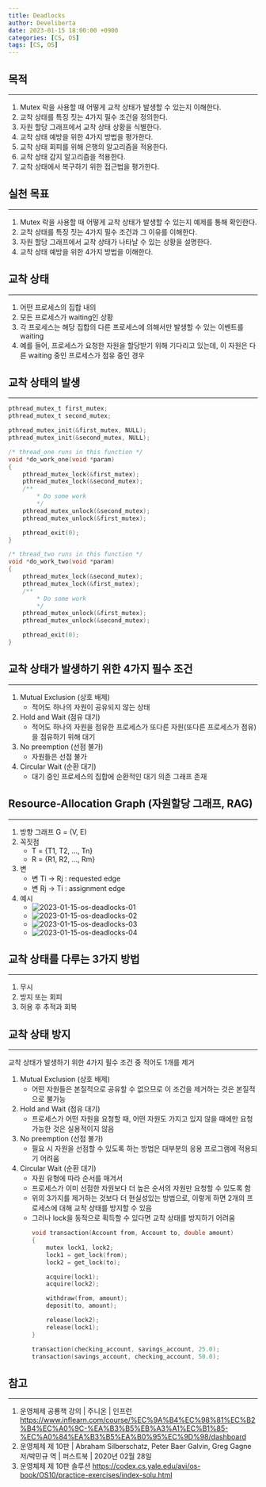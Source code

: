 ```yaml
---
title: Deadlocks
author: Develiberta
date: 2023-01-15 18:00:00 +0900
categories: [CS, OS]
tags: [CS, OS]
---
```



## 목적
---
1. Mutex 락을 사용할 때 어떻게 교착 상태가 발생할 수 있는지 이해한다.
2. 교착 상태를 특징 짓는 4가지 필수 조건을 정의한다.
3. 자원 할당 그래프에서 교착 상태 상황을 식별한다.
4. 교착 상태 예방을 위한 4가지 방법을 평가한다.
5. 교착 상태 회피를 위해 은행의 알고리즘을 적용한다.
6. 교착 상태 감지 알고리즘을 적용한다.
7. 교착 상태에서 복구하기 위한 접근법을 평가한다.

## 실천 목표
---
1. Mutex 락을 사용할 때 어떻게 교착 상태가 발생할 수 있는지 예제를 통해 확인한다.
2. 교착 상태를 특징 짓는 4가지 필수 조건과 그 이유를 이해한다.
3. 자원 할당 그래프에서 교착 상태가 나타날 수 있는 상황을 설명한다.
4. 교착 상태 예방을 위한 4가지 방법을 이해한다.

## 교착 상태
---
1. 어떤 프로세스의 집합 내의
2. 모든 프로세스가 waiting인 상황
3. 각 프로세스는 해당 집합의 다른 프로세스에 의해서만 발생할 수 있는 이벤트를 waiting
4. 예를 들어, 프로세스가 요청한 자원을 할당받기 위해 기다리고 있는데, 이 자원은 다른 waiting 중인 프로세스가 점유 중인 경우

## 교착 상태의 발생
---
```c
pthread_mutex_t first_mutex;
pthread_mutex_t second_mutex;

pthread_mutex_init(&first_mutex, NULL);
pthread_mutex_init(&second_mutex, NULL);

/* thread_one runs in this function */
void *do_work_one(void *param)
{
	pthread_mutex_lock(&first_mutex);
	pthread_mutex_lock(&second_mutex);
	/**
		* Do some work
		*/
	pthread_mutex_unlock(&second_mutex);
	pthread_mutex_unlock(&first_mutex);

	pthread_exit(0);
}

/* thread_two runs in this function */
void *do_work_two(void *param)
{
	pthread_mutex_lock(&second_mutex);
	pthread_mutex_lock(&first_mutex);
	/**
		* Do some work
		*/
	pthread_mutex_unlock(&first_mutex);
	pthread_mutex_unlock(&second_mutex);

	pthread_exit(0);
}
```

## 교착 상태가 발생하기 위한 4가지 필수 조건
---
1. Mutual Exclusion (상호 배제)
	- 적어도 하나의 자원이 공유되지 않는 상태
2. Hold and Wait (점유 대기)
	- 적어도 하나의 자원을 점유한 프로세스가 또다른 자원(또다른 프로세스가 점유)을 점유하기 위해 대기
3. No preemption (선점 불가)
	- 자원들은 선점 불가
4. Circular Wait (순환 대기)
	- 대기 중인 프로세스의 집합에 순환적인 대기 의존 그래프 존재

## Resource-Allocation Graph (자원할당 그래프, RAG)
---
1. 방향 그래프 G = (V, E)
2. 꼭짓점
	- T = {T1, T2, ..., Tn}
	- R = {R1, R2, ..., Rm}
3. 변
	- 변 Ti -> Rj : requested edge
	- 변 Rj -> Ti : assignment edge
4. 예시
	- ![2023-01-15-os-deadlocks-01](/assets/img/illustrations/2023-01-15-os-deadlocks-01.jpg)
	- ![2023-01-15-os-deadlocks-02](/assets/img/illustrations/2023-01-15-os-deadlocks-02.jpg)
	- ![2023-01-15-os-deadlocks-03](/assets/img/illustrations/2023-01-15-os-deadlocks-03.jpg)
	- ![2023-01-15-os-deadlocks-04](/assets/img/illustrations/2023-01-15-os-deadlocks-04.jpg)

## 교착 상태를 다루는 3가지 방법
---
1. 무시
2. 방지 또는 회피
3. 허용 후 추적과 회복

## 교착 상태 방지
---
교착 상태가 발생하기 위한 4가지 필수 조건 중 적어도 1개를 제거
1. Mutual Exclusion (상호 배제)
	- 어떤 자원들은 본질적으로 공유할 수 없으므로 이 조건을 제거하는 것은 본질적으로 불가능
2. Hold and Wait (점유 대기)
	- 프로세스가 어떤 자원을 요청할 때, 어떤 자원도 가지고 있지 않을 때에만 요청 가능한 것은 실용적이지 않음
3. No preemption (선점 불가)
	- 필요 시 자원을 선점할 수 있도록 하는 방법은 대부분의 응용 프로그램에 적용되기 어려움
4. Circular Wait (순환 대기)
	- 자원 유형에 따라 순서를 매겨서
	- 프로세스가 이미 선점한 자원보다 더 높은 순서의 자원만 요청할 수 있도록 함
	- 위의 3가지를 제거하는 것보다 더 현실성있는 방법으로, 이렇게 하면 2개의 프로세스에 대해 교착 상태를 방지할 수 있음
	- 그러나 lock을 동적으로 획득할 수 있다면 교착 상태를 방지하기 어려움
		```c
		void transaction(Account from, Account to, double amount)
		{
			mutex lock1, lock2;
			lock1 = get_lock(from);
			lock2 = get_lock(to);

			acquire(lock1);
			acquire(lock2);

			withdraw(from, amount);
			deposit(to, amount);

			release(lock2);
			release(lock1);
		}

		transaction(checking_account, savings_account, 25.0);
		transaction(savings_account, checking_account, 50.0);
		```

## 참고
---
1. 운영체제 공룡책 강의 | 주니온 | 인프런
	https://www.inflearn.com/course/%EC%9A%B4%EC%98%81%EC%B2%B4%EC%A0%9C-%EA%B3%B5%EB%A3%A1%EC%B1%85-%EC%A0%84%EA%B3%B5%EA%B0%95%EC%9D%98/dashboard
2. 운영체제 제 10판 | Abraham Silberschatz, Peter Baer Galvin, Greg Gagne 저/박민규 역 | 퍼스트북 | 2020년 02월 28일
3. 운영체제 제 10판 솔루션
	https://codex.cs.yale.edu/avi/os-book/OS10/practice-exercises/index-solu.html